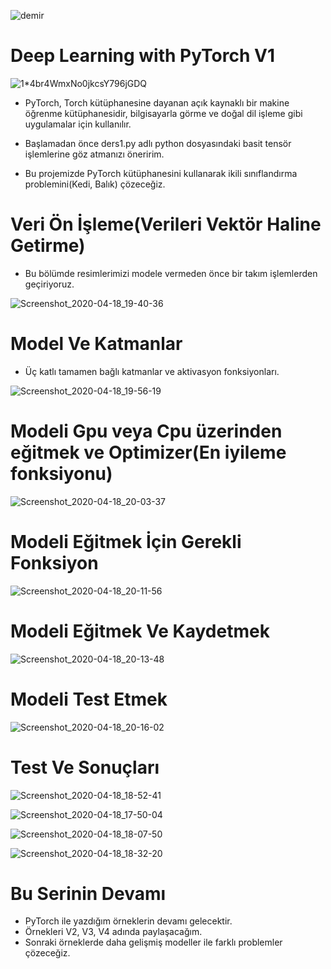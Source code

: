 ![demir](https://img.shields.io/badge/PyTorch-V1.2.0-red)

# Deep Learning with PyTorch V1

![1*4br4WmxNo0jkcsY796jGDQ](https://user-images.githubusercontent.com/54184905/79643126-1251de00-81aa-11ea-9718-fd829777e4d6.jpeg)

* PyTorch, Torch kütüphanesine dayanan açık kaynaklı bir makine öğrenme kütüphanesidir, bilgisayarla görme ve doğal dil işleme gibi uygulamalar için kullanılır.

* Başlamadan önce ders1.py adlı python dosyasındaki basit tensör işlemlerine göz atmanızı öneririm.

* Bu projemizde PyTorch kütüphanesini kullanarak ikili sınıflandırma problemini(Kedi, Balık) çözeceğiz.

# Veri Ön İşleme(Verileri Vektör Haline Getirme)

* Bu bölümde resimlerimizi modele vermeden önce bir takım işlemlerden geçiriyoruz.

![Screenshot_2020-04-18_19-40-36](https://user-images.githubusercontent.com/54184905/79643780-38c54880-81ad-11ea-91b5-b5c77e469db3.png)

# Model Ve Katmanlar

* Üç katlı tamamen bağlı katmanlar ve aktivasyon fonksiyonları.

![Screenshot_2020-04-18_19-56-19](https://user-images.githubusercontent.com/54184905/79644005-ce150c80-81ae-11ea-885e-baca99a36141.png)

# Modeli Gpu veya Cpu üzerinden eğitmek ve Optimizer(En iyileme fonksiyonu)

![Screenshot_2020-04-18_20-03-37](https://user-images.githubusercontent.com/54184905/79644175-d4f04f00-81af-11ea-86e9-c2bf0c4dfbd9.png)

# Modeli Eğitmek İçin Gerekli Fonksiyon

![Screenshot_2020-04-18_20-11-56](https://user-images.githubusercontent.com/54184905/79644336-f998f680-81b0-11ea-9e99-92aade1d2ca9.png)

# Modeli Eğitmek Ve Kaydetmek

![Screenshot_2020-04-18_20-13-48](https://user-images.githubusercontent.com/54184905/79644377-41b81900-81b1-11ea-8941-6a1c7e3bef66.png)

# Modeli Test Etmek

![Screenshot_2020-04-18_20-16-02](https://user-images.githubusercontent.com/54184905/79644411-8348c400-81b1-11ea-9533-b5b80d82d414.png)

# Test Ve Sonuçları

![Screenshot_2020-04-18_18-52-41](https://user-images.githubusercontent.com/54184905/79644452-c60a9c00-81b1-11ea-81aa-06205791af2c.png)

![Screenshot_2020-04-18_17-50-04](https://user-images.githubusercontent.com/54184905/79644447-be4af780-81b1-11ea-99eb-c9d75a8d761e.png)

![Screenshot_2020-04-18_18-07-50](https://user-images.githubusercontent.com/54184905/79644448-bee38e00-81b1-11ea-9adf-f655f28be722.png)

![Screenshot_2020-04-18_18-32-20](https://user-images.githubusercontent.com/54184905/79644450-bf7c2480-81b1-11ea-9106-333e5f3537da.png)

# Bu Serinin Devamı 

* PyTorch ile yazdığım örneklerin devamı gelecektir.
* Örnekleri V2, V3, V4 adında paylaşacağım.
* Sonraki örneklerde daha gelişmiş modeller ile farklı problemler çözeceğiz.
